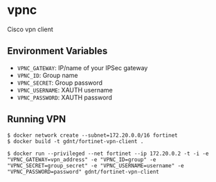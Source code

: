 # vpnc
Cisco vpn client

## Environment Variables

- `VPNC_GATEWAY`: IP/name of your IPSec gateway
- `VPNC_ID`: Group name
- `VPNC_SECRET`: Group password
- `VPNC_USERNAME`: XAUTH username
- `VPNC_PASSWORD`: XAUTH password

## Running VPN

```
$ docker network create --subnet=172.20.0.0/16 fortinet
$ docker build -t gdnt/fortinet-vpn-client .
```

```
$ docker run --privileged --net fortinet --ip 172.20.0.2 -t -i -e "VPNC_GATEWAY=vpn_address" -e "VPNC_ID=group" -e "VPNC_SECRET=group_secret" -e "VPNC_USERNAME=username" -e "VPNC_PASSWORD=password" gdnt/fortinet-vpn-client
```
